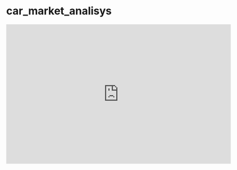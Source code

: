 # car_market_analisys

<iframe title="Car_analisys" width="600" height="373.5" src="https://app.powerbi.com/view?r=eyJrIjoiZTZkMWJmZWEtYzZjYy00OWM4LWFjZDMtYzM1YjY2MjY1ZDczIiwidCI6ImRmODY3OWNkLWE4MGUtNDVkOC05OWFjLWM4M2VkN2ZmOTVhMCJ9" frameborder="0" allowFullScreen="true"></iframe>
